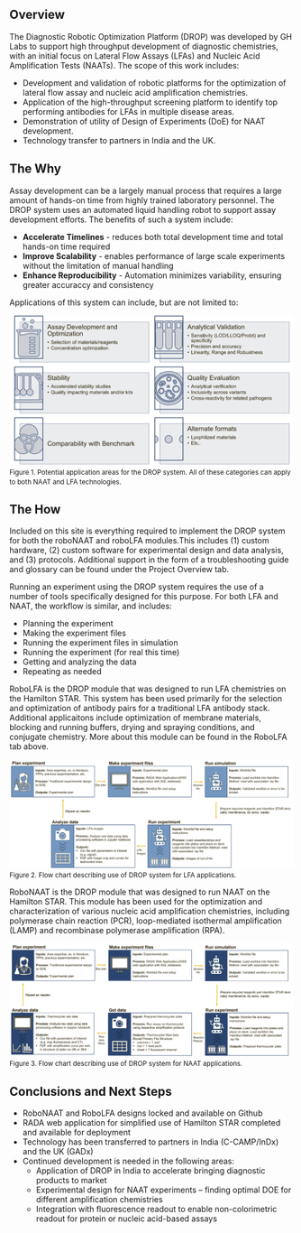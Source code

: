 ## Overview

The Diagnostic Robotic Optimization Platform (DROP) was developed by GH Labs to support high throughput development of diagnostic chemistries, with an initial focus on Lateral Flow Assays (LFAs) and Nucleic Acid Amplification Tests (NAATs). The scope of this work includes: 

* Development and validation of robotic platforms for the optimization of lateral flow assay and nucleic acid amplification chemistries. 
* Application of the high-throughput screening platform to identify top performing antibodies for LFAs in multiple disease areas. 
* Demonstration of utility of Design of Experiments (DoE) for NAAT development. 
* Technology transfer to partners in India and the UK. 

## The Why
Assay development can be a largely manual process that requires a large amount of hands-on time from highly trained laboratory personnel. The DROP system uses an automated liquid handling robot to support assay development efforts. The benefits of such a system include: 

* **Accelerate Timelines** - reduces both total development time and total hands-on time required
* **Improve Scalability** - enables performance of large scale experiments without the limitation of manual handling
* **Enhance Reproducibility** - Automation minimizes variability, ensuring greater accuraccy and consistency 

Applications of this system can include, but are not limited to: 

![Diagnostic Robotic Optimization Platform (DROP) Applications](./images/DROP_applications.png)
<small>Figure 1. Potential application areas for the DROP system. All of these categories can apply to both NAAT and LFA technologies. </small>

## The How

Included on this site is everything required to implement the DROP system for both the roboNAAT and roboLFA modules.This includes (1) custom hardware, (2) custom software for experimental design and data analysis, and (3) protocols. Additional support in the form of a troubleshooting guide and glossary can be found under the Project Overview tab. 

Running an experiment using the DROP system requires the use of a number of tools specifically designed for this purpose. For both LFA and NAAT, the workflow is similar, and includes:

+ Planning the experiment 
+ Making the experiment files
+ Running the experiment files in simulation
+ Running the experiment (for real this time)
+ Getting and analyzing the data
+ Repeating as needed

RoboLFA is the DROP module that was designed to run LFA chemistries on the Hamilton STAR. This system has been used primarily for the selection and optimization of antibody pairs for a traditional LFA antibody stack. Additional applicaitons include optimization of membrane materials, blocking and running buffers, drying and spraying conditions, and conjugate chemistry. More about this module can be found in the RoboLFA tab above. 

![Diagnostic Robotic Optimization Platform (DROP) for LFA](./images/DROP_LFA_Flowchart.png)
<small>Figure 2. Flow chart describing use of DROP system for LFA applications. </small>

RoboNAAT is the DROP module that was designed to run NAAT on the Hamilton STAR. This module has been used for the optimization and characterization of various nucleic acid amplification chemistries, including polymerase chain reaction (PCR), loop-mediated isothermal amplification (LAMP) and recombinase polymerase amplification (RPA). 

![Diagnostic Robotic Optimization Platform (DROP) for NAAT](./images/DROP_NAAT_Flowchart.png)
<small>Figure 3. Flow chart describing use of DROP system for NAAT applications. </small>

## Conclusions and Next Steps

+ RoboNAAT and RoboLFA designs locked and available on Github
+ RADA web application for simplified use of Hamilton STAR completed and available for deployment
+ Technology has been transferred to partners in India (C-CAMP/InDx) and the UK (GADx) 
+ Continued development is needed in the following areas:
    + Application of DROP in India to accelerate bringing diagnostic products to market
    + Experimental design for NAAT experiments – finding optimal DOE for different amplification chemistries 
    + Integration with fluorescence readout to enable non-colorimetric readout for protein or nucleic acid-based assays 
